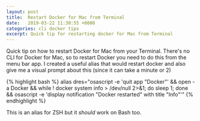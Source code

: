 ```yaml
---
layout: post
title:  Restart Docker for Mac from Terminal
date:   2019-03-22 11:30:55 +0000
categories: cli docker tips
excerpt: Quick tip for restarting docker for Mac from Terminal
---
```


Quick tip on how to restart Docker for Mac from your Terminal. There's no CLI for Docker for Mac, so to restart Docker you need to do this from the menu bar app. I created a useful alias that would restart docker and also give me a visual prompt about this (since it can take a minute or 2)

{% highlight bash %}
alias dres="osascript -e 'quit app \"Docker\"' && open -a Docker &&
  while ! docker system info > /dev/null 2>&1; do sleep 1; done && osascript -e 'display notification \"Docker restarted\" with title \"Info\"'"
{% endhighlight %}

This is an alias for ZSH but it _should_ work on Bash too.
